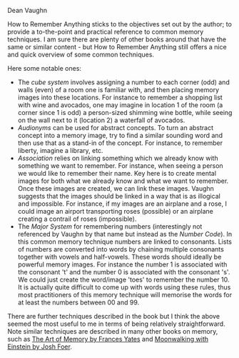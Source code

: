 Dean Vaughn

How to Remember Anything sticks to the objectives set out by the author; to provide a to-the-point and practical reference to common memory techniques. I am sure there are plenty of other books around that have the same or similar content - but How to Remember Anything still offers a nice and quick overview of some common techniques.

Here some notable ones:

- The _cube system_ involves assigning a number to each corner (odd) and walls (even) of a room one is familiar with, and then placing memory images into these locations. For instance to remember a shopping list with wine and avocados, one may imagine in location 1 of the room (a corner since 1 is odd) a person-sized shimming wine bottle, while seeing on the wall next to it (location 2) a waterfall of avocados.
- _Audionyms_ can be used for abstract concepts. To turn an abstract concept into a memory image, try to find a similar sounding word and then use that as a stand-in of the concept. For instance, to remember liberty, imagine a library, etc.
- _Association_ relies on linking something which we already know with something we want to remember. For instance, when seeing a person we would like to remember their name. Key here is to create mental images for both what we already know and what we want to remember. Once these images are created, we can link these images. Vaughn suggests that the images should be linked in a way that is as illogical and impossible. For instance, if my images are an airplane and a rose, I could image an airport transporting roses (possible) or an airplane creating a contrail of roses (impossible).
- The _Major System_ for remembering numbers (interestingly not referenced by Vaughn by that name but instead as the _Number Code_). In this common memory technique numbers are linked to consonants. Lists of numbers are converted into words by chaining multiple consonants together with vowels and half-vowels. These words should ideally be powerful memory images. For instance the number 1 is associated with the consonant 't' and the number 0 is associated with the consonant 's'. We could just create the word/image 'toes' to remember the number 10. It is actually quite difficult to come up with words using these rules, thus most practitioners of this memory technique will memorise the words for at least the numbers between 00 and 99.

There are further techniques described in the book but I think the above seemed the most useful to me in terms of being relatively straightforward. Note similar techniques are described in many other books on memory, such as [The Art of Memory by Frances Yates](https://www.goodreads.com/review/show/4371670825) and [Moonwalking with Einstein by Josh Foer](https://www.goodreads.com/review/show/4507290109).


